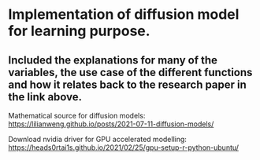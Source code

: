 # Implementation of diffusion model for learning purpose. 

## Included the explanations for many of the variables, the use case of the different functions and how it relates back to the research paper in the link above.
Mathematical source for diffusion models: https://lilianweng.github.io/posts/2021-07-11-diffusion-models/

Download nvidia driver for GPU accelerated modelling: https://heads0rtai1s.github.io/2021/02/25/gpu-setup-r-python-ubuntu/